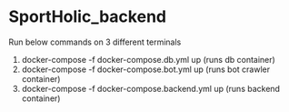# SportHolic_backend

Run below commands on 3 different terminals
1. docker-compose -f docker-compose.db.yml up (runs db container)
2. docker-compose -f docker-compose.bot.yml up (runs bot crawler container)
3. docker-compose -f docker-compose.backend.yml up (runs backend container)
